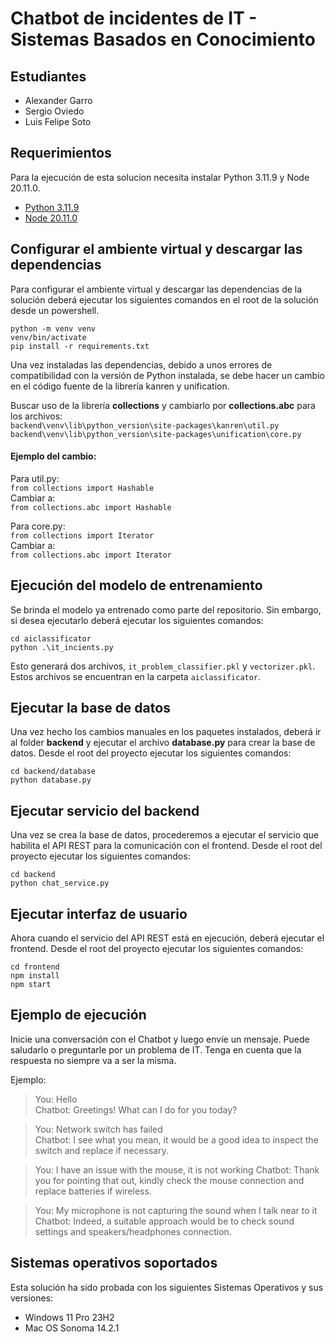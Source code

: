 # Chatbot de incidentes de IT - Sistemas Basados en Conocimiento
## Estudiantes

* Alexander Garro
* Sergio Oviedo
* Luis Felipe Soto

## Requerimientos
Para la ejecución de esta solucion necesita instalar Python 3.11.9 y Node 20.11.0.
* [Python 3.11.9](https://www.python.org/downloads/release/python-3119/)
* [Node 20.11.0](https://nodejs.org/en/blog/release/v20.11.0)

## Configurar el ambiente virtual y descargar las dependencias
Para configurar el ambiente virtual y descargar las dependencias de la solución deberá ejecutar los siguientes comandos en el root de la solución desde un powershell.   
```
python -m venv venv
venv/bin/activate
pip install -r requirements.txt
```    
Una vez instaladas las dependencias, debido a unos errores de compatibilidad con la versión de Python instalada, se debe hacer un cambio en el código fuente de la librería kanren y unification.

Buscar uso de la librería **collections** y cambiarlo por **collections.abc** para los archivos:   
```backend\venv\lib\python_version\site-packages\kanren\util.py```  
```backend\venv\lib\python_version\site-packages\unification\core.py```

#### Ejemplo del cambio:
Para util.py:   
`from collections import Hashable`    
Cambiar a:   
`from collections.abc import Hashable`

Para core.py:   
`from collections import Iterator`   
Cambiar a:   
`from collections.abc import Iterator`

## Ejecución del modelo de entrenamiento
Se brinda el modelo ya entrenado como parte del repositorio. Sin embargo, si desea ejecutarlo deberá ejecutar los siguientes comandos:   
```
cd aiclassificator
python .\it_incients.py
```   

Esto generará dos archivos, `it_problem_classifier.pkl` y `vectorizer.pkl`. Estos archivos se encuentran en la carpeta `aiclassificator`.

## Ejecutar la base de datos
Una vez hecho los cambios manuales en los paquetes instalados, deberá ir al folder **backend** y ejecutar el archivo **database.py** para crear la base de datos. Desde el root del proyecto ejecutar los siguientes comandos:
``` 
cd backend/database 
python database.py
```

## Ejecutar servicio del backend
Una vez se crea la base de datos, procederemos a ejecutar el servicio que habilita el API REST para la comunicación con el frontend. Desde el root del proyecto ejecutar los siguientes comandos:
```
cd backend 
python chat_service.py
```

## Ejecutar interfaz de usuario
Ahora cuando el servicio del API REST está en ejecución, deberá ejecutar el frontend. Desde el root del proyecto ejecutar los siguientes comandos:
```
cd frontend
npm install
npm start
```

## Ejemplo de ejecución
Inicie una conversación con el Chatbot y luego envíe un mensaje. Puede saludarlo o preguntarle por un problema de IT. Tenga en cuenta que la respuesta no siempre va a ser la misma.

Ejemplo:   
> You: Hello   
> Chatbot: Greetings! What can I do for you today?

> You: Network switch has failed   
> Chatbot: I see what you mean, it would be a good idea to inspect the switch and replace if necessary.

> You: I have an issue with the mouse, it is not working
> Chatbot: Thank you for pointing that out, kindly check the mouse connection and replace batteries if wireless.

> You: My microphone is not capturing the sound when I talk near to it
> Chatbot: Indeed, a suitable approach would be to check sound settings and speakers/headphones connection.

## Sistemas operativos soportados   
Esta solución ha sido probada con los siguientes Sistemas Operativos y sus versiones:   
- Windows 11 Pro 23H2
- Mac OS Sonoma 14.2.1